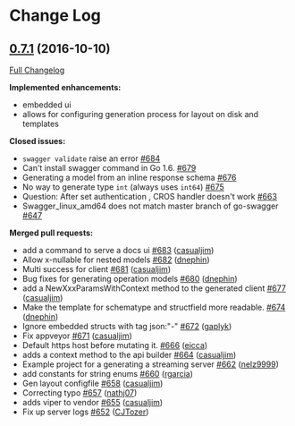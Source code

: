 # Change Log

## [0.7.1](https://github.com/M15t/go-swagger/tree/0.7.1) (2016-10-10)

[Full Changelog](https://github.com/M15t/go-swagger/compare/0.7.0...0.7.1)

**Implemented enhancements:**

- embedded ui
- allows for configuring generation process for layout on disk and templates

**Closed issues:**

- `swagger validate` raise an error [\#684](https://github.com/M15t/go-swagger/issues/684)
- Can't install swagger command in Go 1.6. [\#679](https://github.com/M15t/go-swagger/issues/679)
- Generating a model from an inline response schema [\#676](https://github.com/M15t/go-swagger/issues/676)
- No way to generate type `int` \(always uses `int64`\) [\#675](https://github.com/M15t/go-swagger/issues/675)
- Question: After set authentication , CROS handler doesn't work [\#663](https://github.com/M15t/go-swagger/issues/663)
- Swagger_linux_amd64 does not match master branch of go-swagger [\#647](https://github.com/M15t/go-swagger/issues/647)

**Merged pull requests:**

- add a command to serve a docs ui [\#683](https://github.com/M15t/go-swagger/pull/683) ([casualjim](https://github.com/casualjim))
- Allow x-nullable for nested models [\#682](https://github.com/M15t/go-swagger/pull/682) ([dnephin](https://github.com/dnephin))
- Multi success for client [\#681](https://github.com/M15t/go-swagger/pull/681) ([casualjim](https://github.com/casualjim))
- Bug fixes for generating operation models [\#680](https://github.com/M15t/go-swagger/pull/680) ([dnephin](https://github.com/dnephin))
- add a NewXxxParamsWithContext method to the generated client [\#677](https://github.com/M15t/go-swagger/pull/677) ([casualjim](https://github.com/casualjim))
- Make the template for schematype and structfield more readable. [\#674](https://github.com/M15t/go-swagger/pull/674) ([dnephin](https://github.com/dnephin))
- Ignore embedded structs with tag json:"-" [\#672](https://github.com/M15t/go-swagger/pull/672) ([gaplyk](https://github.com/gaplyk))
- Fix appveyor [\#671](https://github.com/M15t/go-swagger/pull/671) ([casualjim](https://github.com/casualjim))
- Default https host before mutating it. [\#666](https://github.com/M15t/go-swagger/pull/666) ([eicca](https://github.com/eicca))
- adds a context method to the api builder [\#664](https://github.com/M15t/go-swagger/pull/664) ([casualjim](https://github.com/casualjim))
- Example project for a generating a streaming server [\#662](https://github.com/M15t/go-swagger/pull/662) ([nelz9999](https://github.com/nelz9999))
- add constants for string enums [\#660](https://github.com/M15t/go-swagger/pull/660) ([rgarcia](https://github.com/rgarcia))
- Gen layout configfile [\#658](https://github.com/M15t/go-swagger/pull/658) ([casualjim](https://github.com/casualjim))
- Correcting typo [\#657](https://github.com/M15t/go-swagger/pull/657) ([nathj07](https://github.com/nathj07))
- adds viper to vendor [\#655](https://github.com/M15t/go-swagger/pull/655) ([casualjim](https://github.com/casualjim))
- Fix up server logs [\#652](https://github.com/M15t/go-swagger/pull/652) ([CJTozer](https://github.com/CJTozer))
